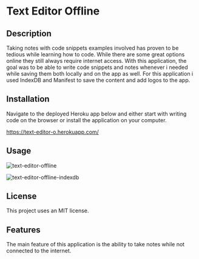 # Text Editor Offline

## Description

Taking notes with code snippets examples involved has proven to be tedious while learning how to code. While there are some great options online they still always require internet access. With this application, the goal was to be able to write code snippets and notes whenever i needed while saving them both locally and on the app as well. For this application i used IndexDB and Manifest to save the content and add logos to the app. 

## Installation

Navigate to the deployed Heroku app below and either start with writing code on the browser or install the application on your computer.

https://text-editor-o.herokuapp.com/ 

## Usage

![text-editor-offline](https://user-images.githubusercontent.com/115291688/226762375-18793e95-59c9-4ebd-9cb0-41f296cb9f6c.png)

![text-editor-offline-indexdb](https://user-images.githubusercontent.com/115291688/226762395-25bd72da-e2a9-4ef2-b3a8-f65f1a453e10.png)

## License

This project uses an MIT license.

## Features

The main feature of this application is the ability to take notes while not connected to the internet. 
